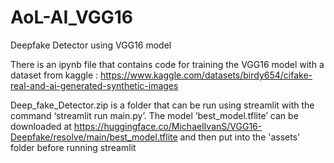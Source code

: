 # AoL-AI_VGG16
Deepfake Detector using VGG16 model

There is an ipynb file that contains code for training the VGG16 model with a dataset from kaggle : https://www.kaggle.com/datasets/birdy654/cifake-real-and-ai-generated-synthetic-images

Deep_fake_Detector.zip is a folder that can be run using streamlit with the command ‘streamlit run main.py’. The model ‘best_model.tflite’ can be downloaded at https://huggingface.co/MichaelIvanS/VGG16-Deepfake/resolve/main/best_model.tflite and then put into the 'assets' folder before running streamlit
